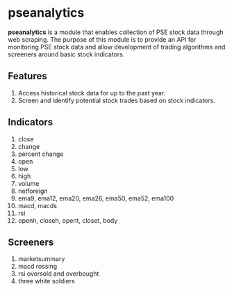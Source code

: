 # pseanalytics

**pseanalytics** is a module that enables collection of PSE stock data through web scraping. The purpose of this module is to provide an API for monitoring PSE stock data and allow development of trading algorithms and screeners around basic stock indicators.

## Features
1. Access historical stock data for up to the past year.
2. Screen and identify potential stock trades based on stock indicators.

## Indicators
1. close
2. change
3. percent change
4. open
5. low
6. high
7. volume
8. netforeign
9. ema9, ema12, ema20, ema26, ema50, ema52, ema100
10. macd, macds
11. rsi
12. openh, closeh, opent, closet, body

## Screeners 
1. marketsummary
2. macd rossing
3. rsi oversold and overbought
4. three white soldiers
